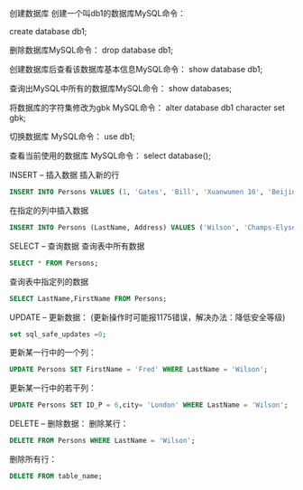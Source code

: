 创建数据库
创建一个叫db1的数据库MySQL命令：

create database db1;

删除数据库MySQL命令：
drop database db1;

创建数据库后查看该数据库基本信息MySQL命令：
show  database db1;

查询出MySQL中所有的数据库MySQL命令：
show databases;

将数据库的字符集修改为gbk MySQL命令：
alter database db1 character set gbk;

切换数据库 MySQL命令：
use db1;

查看当前使用的数据库 MySQL命令：
select database();



INSERT – 插入数据
插入新的行
```sql
INSERT INTO Persons VALUES (1, 'Gates', 'Bill', 'Xuanwumen 10', 'Beijing');
```
在指定的列中插入数据
```sql
INSERT INTO Persons (LastName, Address) VALUES ('Wilson', 'Champs-Elysees');
```


SELECT – 查询数据
查询表中所有数据
```sql
SELECT * FROM Persons;
```
查询表中指定列的数据
```sql
SELECT LastName,FirstName FROM Persons;
```


UPDATE – 更新数据：
(更新操作时可能报1175错误，解决办法：降低安全等级)
```SQL
set sql_safe_updates =0;
```
更新某一行中的一个列：
```sql
UPDATE Persons SET FirstName = 'Fred' WHERE LastName = 'Wilson';
```
更新某一行中的若干列：
```sql
UPDATE Persons SET ID_P = 6,city= 'London' WHERE LastName = 'Wilson';
```


DELETE – 删除数据：
删除某行：
```sql
DELETE FROM Persons WHERE LastName = 'Wilson';
```
删除所有行：
```sql
DELETE FROM table_name;
```